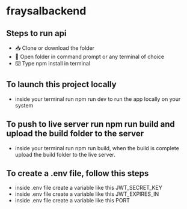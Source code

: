 # fraysalbackend
## Steps to run api

 - 📥 Clone or download the folder
 - 📁 Open folder in command prompt or any terminal of choice
 - ⌨️ Type npm install in terminal


## To launch this project locally
- inside your terminal run npm run dev to run the app locally on your system

## To push to live server run npm run build and upload the build folder to the server
- inside your terminal run npm run build, when the build is complete upload the build folder to the live server.


## To create a .env file, follow this steps 
- inside .env file create a variable like this JWT_SECRET_KEY
- inside .env file create a variable like this JWT_EXPIRES_IN
- inside .env file create a variable like this PORT